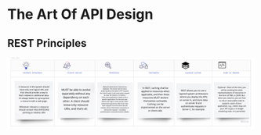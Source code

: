 # The Art Of API Design

## REST Principles

![alt text](https://github.com/JITES/TheArtOfAPIDesign/blob/master/Resources/REST.jpg)
